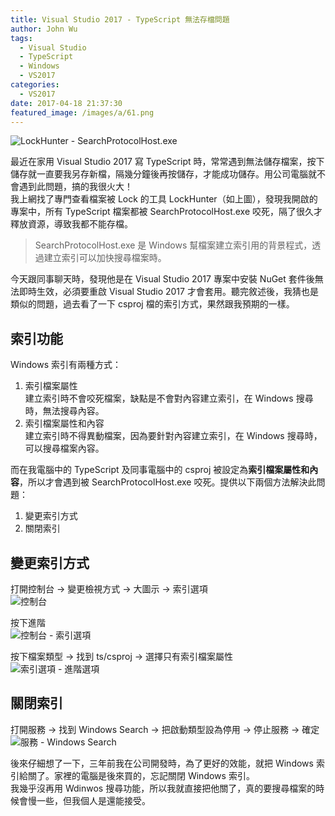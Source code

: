 ```yaml
---
title: Visual Studio 2017 - TypeScript 無法存檔問題
author: John Wu
tags:
  - Visual Studio
  - TypeScript
  - Windows
  - VS2017
categories:
  - VS2017
date: 2017-04-18 21:37:30
featured_image: /images/a/61.png
---
```

![LockHunter - SearchProtocolHost.exe](/images/a/61.png)

最近在家用 Visual Studio 2017 寫 TypeScript 時，常常遇到無法儲存檔案，按下儲存就一直要我另存新檔，隔幾分鐘後再按儲存，才能成功儲存。用公司電腦就不會遇到此問題，搞的我很火大！  
我上網找了專門查看檔案被 Lock 的工具 LockHunter（如上圖），發現我開啟的專案中，所有 TypeScript 檔案都被 SearchProtocolHost.exe 咬死，隔了很久才釋放資源，導致我都不能存檔。  
> SearchProtocolHost.exe 是 Windows 幫檔案建立索引用的背景程式，透過建立索引可以加快搜尋檔案時。

<!-- more -->

今天跟同事聊天時，發現他是在 Visual Studio 2017 專案中安裝 NuGet 套件後無法即時生效，必須要重啟 Visual Studio 2017 才會套用。聽完敘述後，我猜也是類似的問題，過去看了一下 csproj 檔的索引方式，果然跟我預期的一樣。  

## 索引功能

Windows 索引有兩種方式：
1. 索引檔案屬性  
建立索引時不會咬死檔案，缺點是不會對內容建立索引，在 Windows 搜尋時，無法搜尋內容。  
2. 索引檔案屬性和內容  
建立索引時不得異動檔案，因為要針對內容建立索引，在 Windows 搜尋時，可以搜尋檔案內容。  

而在我電腦中的 TypeScript 及同事電腦中的 csproj 被設定為**索引檔案屬性和內容**，所以才會遇到被 SearchProtocolHost.exe 咬死。提供以下兩個方法解決此問題：
1. 變更索引方式
2. 關閉索引

## 變更索引方式

打開控制台 -> 變更檢視方式 -> 大圖示 -> 索引選項  
![控制台](/images/a/62.png)

按下進階  
![控制台 - 索引選項](/images/a/63.png)

按下檔案類型 -> 找到 ts/csproj -> 選擇只有索引檔案屬性  
![索引選項 - 進階選項](/images/a/64.png)

## 關閉索引

打開服務 -> 找到 Windows Search -> 把啟動類型設為停用 -> 停止服務 -> 確定  
![服務 - Windows Search](/images/a/65.png)

後來仔細想了一下，三年前我在公司開發時，為了更好的效能，就把 Windows 索引給關了。家裡的電腦是後來買的，忘記關閉 Windows 索引。  
我幾乎沒再用 Wdinwos 搜尋功能，所以我就直接把他關了，真的要搜尋檔案的時候會慢一些，但我個人是還能接受。  


